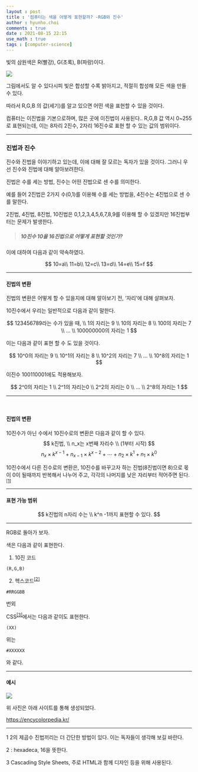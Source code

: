 ```yaml
---
layout : post
title : '컴퓨터는 색을 어떻게 표현할까? -RGB와 진수'
author : hyunho.choi
comments : true
date : 2021-08-15 22:15
use_math : true
tags : [computer-science]
---
```




빛의 삼원색은 R(빨강), G(초록), B(파랑)이다.

![](https://user-images.githubusercontent.com/54809044/129486969-0c4a84da-06ac-47a9-8820-cc87ec3854e9.png)

그림에서도 알 수 있다시피 빛은 합성할 수록 밝아지고, 적절히 합성해 모든 색을 만들 수 있다.

따라서 R,G,B 의 값(세기)를 알고 있으면 어떤 색을 표현할 수 있을 것이다.

컴퓨터는 이진법을 기본으로하며,  많은 곳에 이진법이 사용된다.. R,G,B 값 역시 0~255로 표현되는데, 이는 8자리 2진수, 2자리 16진수로 표현 할 수 있는 값의 범위이다.



------



### 진법과 진수

진수와 진법을 이야기하고 있는데, 이에 대해 잘 모르는 독자가 있을 것이다. 그러니 우선 진수와 진법에 대해 알아보려한다.

진법은 수를 세는 방법, 진수는 어떤 진법으로 센 수를 의미한다.

예를 들어 2진법은 2가지 수(0,1)를 이용해 수를 세는 방법을, 4진수는 4진법으로 센 수를 말한다.

2진법, 4진법, 8진법, 10진법은 0,1,2,3,4,5,6,7,8,9를 이용해 할 수 있겠지만 16진법부터는 문제가 발생한다.



> ##### 10진수 10을 16진법으로 어떻게 표현할 것인가?
>
> 

이에 대하여 다음과 같이 약속하였다.

$$
10=a\\
11=b\\
12=c\\
13=d\\
14=e\\
15=f
$$






------







#### 진법의 변환

진법의 변환은 어떻게 할 수 있을지에 대해 알아보기 전, ‘자리’에 대해 살펴보자.

10진수에서 우리는 일반적으로 다음과 같이 말한다.


$$
123456789라는 수가 있을 때,
\\
1의 자리는 9
\\
10의 자리는 8
\\
100의 자리는 7
\\
…
\\
100000000의 자리는 1
$$



이는 다음과 같이 표현 할 수 도 있을 것이다.


$$
10^0의 자리는 9
\\
10^1의 자리는 8
\\
10^2의 자리는 7
\\
...
\\
10^8의 자리는 1
$$



이진수 100110001에도 적용해보자.


$$
2^0의 자리는 1
\\
2^1의 자리는0
\\
2^2의 자리는 0
\\
...
\\
2^8의 자리는 1
$$




------



<br>



#### 진법의 변환<br>



10진수가 아닌 수에서 10진수로의 변환은 다음과 같이 할 수 있다.<br>
$$
k진법,
\\
n_x는 x번째 자리수
\\
(1부터 시작)
$$
$$
n_x\times k^{x-1}+n_{x-1}\times k^{x-2}+\cdots +n_{2}\times k^{1} +n_{1}\times k^{0}
$$



10진수에서 다른 진수로의 변환은, 10진수를 바꾸고자 하는 진법(8진법이면 8)으로 몫이 0이 될때까지 반복해서 나누어 주고, 각각의 나머지를 낮은 자리부터 적어주면 된다.<sup>[[1]](#footnote1)</sup>



------



#### 표현 가능 범위

$$
k진법의 n자리 수는
\\
k^n -1까지 표현할 수 있다.
$$





------





RGB로 돌아가 보자.



색은 다음과 같이 표현한다.



1. 10진 코드



```pseudocode
(R,G,B)
```



2. 헥스코드<sup><a href="#footnote2">[2]</a></sup>



```pseudocode
#RRGGBB
```



번외

CSS<sup>[[3]](#footnote3)</sup>에서는 다음과 같이도 표현한다.



```pseudocode
(XX)
```



위는



```pseudocode
#XXXXXX
```



와 같다.



------



#### 예시

![](https://user-images.githubusercontent.com/54809044/129482726-46800db9-8f9f-42e6-a4aa-0e0e8c3e6f6e.png)

위 사진은 아래 사이트를 통해 생성되었다.

https://encycolorpedia.kr/



------



<a name="footnote1">1</a> 2의 제곱수 진법끼리는 더 간단한 방법이 있다. 이는 독자들이 생각해 보길 바란다. 

<a id="footnote2">2</a> : hexadeca, 16을 뜻한다.

<a name="footnote3">3</a> Cascading Style Sheets, 주로 HTML과 함께 디자인 등을 위해 사용된다. 